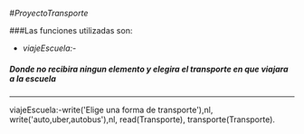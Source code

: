 #_ProyectoTransporte_

###Las funciones utilizadas son:
* _viajeEscuela:-_

##### Donde no recibira ningun elemento y elegira el transporte en que viajara a la escuela

***



viajeEscuela:-write('Elige una forma de transporte'),nl,
	write('auto,uber,autobus'),nl,
	read(Transporte),
	transporte(Transporte).
